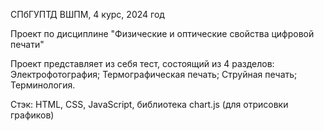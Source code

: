 СПбГУПТД ВШПМ, 4 курс, 2024 год

Проект по дисциплине "Физические и оптические свойства цифровой печати"

Проект представляет из себя тест, состоящий из 4 разделов:
  Электрофотография;
  Термографическая печать;
  Струйная печать;
  Терминология.

Стэк:
HTML, CSS, JavaScript, библиотека chart.js (для отрисовки графиков)
